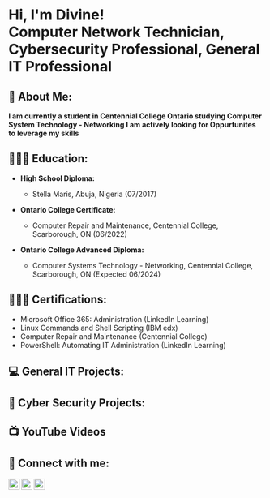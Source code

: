 <h1>Hi, I'm Divine! <br/><a>Computer Network Technician</a>, <a>Cybersecurity Professional</a>, <a>General IT Professional</a></h1>

<h2>👀 About Me: </h2>

<b> I am currently a student in Centennial College Ontario studying Computer System Technology - Networking I am actively looking for Oppurtunites to leverage my skills</b>

## 👨🏽‍🎓 Education:

- **High School Diploma:**
  - Stella Maris, Abuja, Nigeria (07/2017)

- **Ontario College Certificate:**
  - Computer Repair and Maintenance, Centennial College, Scarborough, ON (06/2022)

- **Ontario College Advanced Diploma:**
  - Computer Systems Technology - Networking, Centennial College, Scarborough, ON (Expected 06/2024)


## 👨🏿‍💻 Certifications:

- Microsoft Office 365: Administration (LinkedIn Learning)
- Linux Commands and Shell Scripting (IBM edx)
- Computer Repair and Maintenance (Centennial College)
- PowerShell: Automating IT Administration (LinkedIn Learning)



<h2>💻 General IT Projects: </h2>

<h2>🔐 Cyber Security Projects: </h2>

<!-- ## 💻 General IT Projects:

- Project 1: [Project Name]
  - Brief description...

- Project 2: [Project Name]
  - Brief description...
  
## 🔐 Cyber Security Projects:

- Project 1: [Project Name]
  - Brief description...

- Project 2: [Project Name]
  - Brief description...
-->

<!-- - <b>Data Structures and Algorithms Practice (AlgoExpert)</b>
  - [Praciting DS & Algos in Python](https://github.com/joshmadakor1/Algorithms-Practice)
- <b>Full Stack Web App (React, NodeJS, Azure, and Machine Learning Components)</b>
  - [Image Analysis Middleware](https://github.com/joshmadakor1/4chan-Image-Analysis-Middleware-C964) <b><i>(Potentially NSFW)</b></i>
- <b>PowerShell</b>
  - [Windows EventLog: Failed RDP Logins Source IP to full GeoData Conversion](https://github.com/joshmadakor1/Sentinel-Lab)
  - [JWipe (Disk Wiping Utility)](https://github.com/joshmadakor1/Jwipe.PowerShell)
  - [Active Directory Bulk User Creation](https://github.com/joshmadakor1/AD_PS)
  - [FIM (File Integrity Monitor)](https://github.com/joshmadakor1/PowerShell-Integrity-FIM)
- <b>C# (.NET Desktop Applications)</b>
  - [Ransomware Proof of Concept (Encrypter)](https://github.com/joshmadakor1/EncrypterPOC)
  - [Ransomware Proof of Concept (Decrypter)](https://github.com/joshmadakor1/DecrypterPOC)
  - [Keylogger with Email Capability](https://github.com/joshmadakor1/Key-Logger-With-Email)
- <b>Python</b>
  - [Package Delivery Application (Datastructures and Algorithms Demo)](https://github.com/joshmadakor1/Package-Delivery-Pathfinding-Algorithm)
    -->

<h2>📺 YouTube Videos</h2>

<!-- - [How to get into Cybersecurity Starting From Zero](https://www.youtube.com/watch?v=a83ASGn_V_s)
- [A Day in the Life of a Cybersecurity Anayst](https://www.youtube.com/watch?v=uHy3oM7NnoU)
- [How to Create a KeyLogger (C#)](https://www.youtube.com/watch?v=N-L9hklSlNk)
- [Ransomware Demonstration (C#)](https://www.youtube.com/watch?v=OfvdQeh79s0)
- [Is WGU Legit?](https://www.youtube.com/watch?v=E2MwRWxDBkA)
-->

<h2> 🤳 Connect with me:</h2>

[<img align="left" alt="JoshMadakor | YouTube" width="22px" src="https://cdn.jsdelivr.net/npm/simple-icons@v3/icons/youtube.svg" />][youtube]
[<img align="left" alt="JoshMadakor | LinkedIn" width="22px" src="https://cdn.jsdelivr.net/npm/simple-icons@v3/icons/linkedin.svg" />][linkedin]
[<img align="left" alt="JoshMadakor | Instagram" width="22px" src="https://cdn.jsdelivr.net/npm/simple-icons@v3/icons/instagram.svg" />][instagram]


[youtube]: https://www.youtube.com/channel/UC5kdtxmOyF4SSxdSTkzhv_w
[instagram]: https://www.instagram.com/divine.c.ekpe/
[linkedin]: https://www.linkedin.com/in/divine-ekpe/

<!--
**** is a ✨ _special_ ✨ repository because its `README.md` (this file) appears on your GitHub profile.

Here are some ideas to get you started:

- 🔭 I’m currently working on ...
- 🌱 I’m currently learning ...
- 👯 I’m looking to collaborate on ...
- 🤔 I’m looking for help with ...
- 💬 Ask me about ...
- 📫 How to reach me: ...
- 😄 Pronouns: ...
- ⚡ Fun fact: ...
-->
